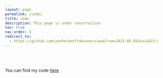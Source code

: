 ```yaml
---
layout: page
permalink: /code/
title: code
description: This page is under construction
nav: true
nav_order: 3
redirect_to:
  - https://github.com/yenhochen?tab=overview&from=2023-05-01&to=2023-05-31
---
```


<br><br><br>
You can find my code <a href="https://github.com/yenhochen">here</a>